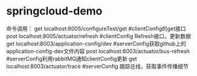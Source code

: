 # springcloud-demo
命令调用：
get  localhost:8005/configureTest/get       #clientConfig的get接口
post localhost:8005/actuator/refresh        #clientConfig Refresh接口，更新数据
get  localhost:8003/application-config/dev  #serverConfig获取github上的application-config-dev文件内容
post localhost:8003/actuator/bus-refresh    #serverConfig利用rabbitMQ通知clientConfig更新
get  localhost:8003/actuator/trace          #serverConfig 跟踪总线，获取事件传播细节
    
